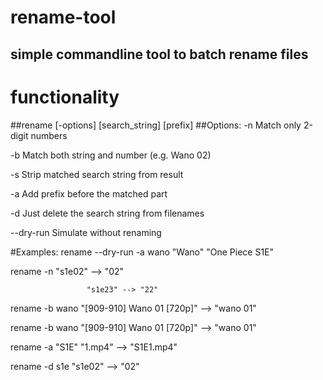 ﻿# rename-tool
## simple commandline tool to batch rename files
# functionality
##rename [-options] <folder> [search_string] [prefix]
##Options:
  -n        Match only 2-digit numbers
  
  -b        Match both string and number (e.g. Wano 02)
  
  -s        Strip matched search string from result
  
  -a        Add prefix before the matched part
  
  -d        Just delete the search string from filenames
  
  --dry-run Simulate without renaming

#Examples:
  rename --dry-run -a wano "Wano" "One Piece S1E"
  
  rename -n <folder> "s1e02" --> "02"
  
                     "s1e23" --> "22"
                     
  rename -b <folder> wano "[909-910] Wano 01 [720p]" --> "wano 01"
  
  rename -b <folder> wano "[909-910] Wano 01 [720p]" --> "wano 01"
  
  rename -a <folder> "S1E"  "1.mp4" --> "S1E1.mp4"
  
  rename -d <folder> s1e "s1e02" --> "02"

